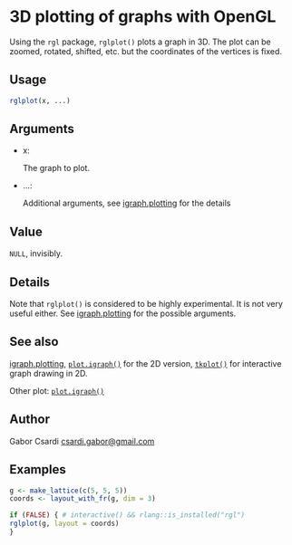 # 3D plotting of graphs with OpenGL

Using the `rgl` package, `rglplot()` plots a graph in 3D. The plot can
be zoomed, rotated, shifted, etc. but the coordinates of the vertices is
fixed.

## Usage

``` r
rglplot(x, ...)
```

## Arguments

- x:

  The graph to plot.

- ...:

  Additional arguments, see
  [igraph.plotting](https://r.igraph.org/reference/plot.common.md) for
  the details

## Value

`NULL`, invisibly.

## Details

Note that `rglplot()` is considered to be highly experimental. It is not
very useful either. See
[igraph.plotting](https://r.igraph.org/reference/plot.common.md) for the
possible arguments.

## See also

[igraph.plotting](https://r.igraph.org/reference/plot.common.md),
[`plot.igraph()`](https://r.igraph.org/reference/plot.igraph.md) for the
2D version, [`tkplot()`](https://r.igraph.org/reference/tkplot.md) for
interactive graph drawing in 2D.

Other plot:
[`plot.igraph()`](https://r.igraph.org/reference/plot.igraph.md)

## Author

Gabor Csardi <csardi.gabor@gmail.com>

## Examples

``` r
g <- make_lattice(c(5, 5, 5))
coords <- layout_with_fr(g, dim = 3)

if (FALSE) { # interactive() && rlang::is_installed("rgl")
rglplot(g, layout = coords)
}
```
